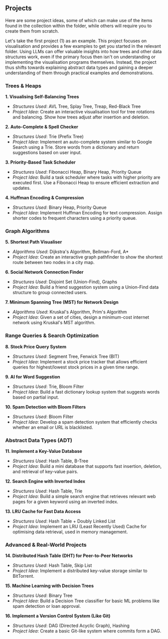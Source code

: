 
## Projects

Here are some project ideas, some of which can make use of the items found in
the collection within the folder, while others will require you to create them
from scratch.

Let's take the first project (1) as an example. This project focuses on visualisation
and provides a few examples to get you started in the relevant folder. Using LLMs can
offer valuable insights into how trees and other data structures work, even if the
primary focus then isn't on understanding or implementing the visualisation programs
themselves. Instead, the project thus shifts towards explaining abstract data types
and gaining a deeper understanding of them through practical examples and demonstrations.


### Trees & Heaps

__1. Visualising Self-Balancing Trees__
- *Structures Used*: AVL Tree, Splay Tree, Treap, Red-Black Tree
- *Project Idea*: Create an interactive visualisation tool for tree rotations and balancing.
  Show how trees adjust after insertion and deletion.

__2. Auto-Complete & Spell Checker__
- *Structures Used*: Trie (Prefix Tree)
- *Project Idea*: Implement an auto-complete system similar to Google Search using a Trie.
  Store words from a dictionary and return suggestions based on user input.

__3. Priority-Based Task Scheduler__
- *Structures Used*: Fibonacci Heap, Binary Heap, Priority Queue
- *Project Idea*: Build a task scheduler where tasks with higher priority are executed first.
  Use a Fibonacci Heap to ensure efficient extraction and updates.

__4. Huffman Encoding & Compression__
- *Structures Used*: Binary Heap, Priority Queue
- *Project Idea*: Implement Huffman Encoding for text compression. Assign shorter codes to
  frequent characters using a priority queue.



### Graph Algorithms

__5. Shortest Path Visualiser__
- *Algorithms Used*: Dijkstra's Algorithm, Bellman-Ford, A*
- *Project Idea*: Create an interactive graph pathfinder to show the shortest route between
  two nodes in a city map.

__6. Social Network Connection Finder__
- *Structures Used*: Disjoint Set (Union-Find), Graphs
- *Project Idea*: Build a friend suggestion system using a Union-Find data structure to group
  connected users.

__7. Minimum Spanning Tree (MST) for Network Design__
- *Algorithms Used*: Kruskal's Algorithm, Prim's Algorithm
- *Project Idea*: Given a set of cities, design a minimum-cost internet network using
  Kruskal's MST algorithm.



### Range Queries & Search Optimization

__8. Stock Price Query System__
- *Structures Used*: Segment Tree, Fenwick Tree (BIT)
- *Project Idea*: Implement a stock price tracker that allows efficient queries for
  highest/lowest stock prices in a given time range.

__9. AI for Word Suggestion__
- *Structures Used*: Trie, Bloom Filter
- *Project Idea*: Build a fast dictionary lookup system that suggests words based
  on partial input.

__10. Spam Detection with Bloom Filters__
- *Structures Used*: Bloom Filter
- *Project Idea*: Develop a spam detection system that efficiently checks whether
  an email or URL is blacklisted.



### Abstract Data Types (ADT)

__11. Implement a Key-Value Database__
- *Structures Used*: Hash Table, B-Tree
- *Project Idea*: Build a mini database that supports fast insertion, deletion,
  and retrieval of key-value pairs.

__12. Search Engine with Inverted Index__
- *Structures Used*: Hash Table, Trie
- *Project Idea*: Build a simple search engine that retrieves relevant web pages
  for a given keyword using an inverted index.

__13. LRU Cache for Fast Data Access__
- *Structures Used*: Hash Table + Doubly Linked List
- *Project Idea*: Implement an LRU (Least Recently Used) Cache for optimising
  data retrieval, used in memory management.



### Advanced & Real-World Projects

__14. Distributed Hash Table (DHT) for Peer-to-Peer Networks__
- *Structures Used*: Hash Table, Skip List
- *Project Idea*: Implement a distributed key-value storage similar to BitTorrent.

__15. Machine Learning with Decision Trees__
- *Structures Used*: Binary Tree
- *Project Idea*: Build a Decision Tree classifier for basic ML problems like spam
  detection or loan approval.

__16. Implement a Version Control System (Like Git)__
- *Structures Used*: DAG (Directed Acyclic Graph), Hashing
- *Project Idea*: Create a basic Git-like system where commits form a DAG.

